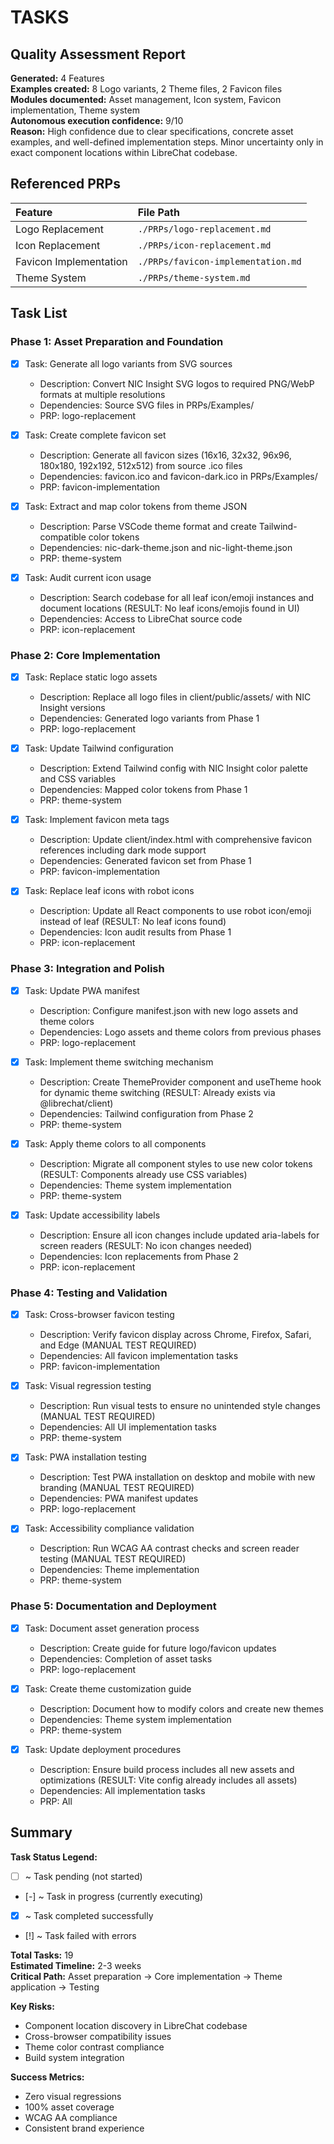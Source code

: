 # TASKS

## Quality Assessment Report

**Generated:** 4 Features  
**Examples created:** 8 Logo variants, 2 Theme files, 2 Favicon files  
**Modules documented:** Asset management, Icon system, Favicon implementation, Theme system  
**Autonomous execution confidence:** 9/10  
**Reason:** High confidence due to clear specifications, concrete asset examples, and well-defined implementation steps. Minor uncertainty only in exact component locations within LibreChat codebase.

## Referenced PRPs

| Feature                               | File Path                                                              |
| :------------------------------------ | :--------------------------------------------------------------------- |
| Logo Replacement                      | `./PRPs/logo-replacement.md`                                          |
| Icon Replacement                      | `./PRPs/icon-replacement.md`                                          |
| Favicon Implementation                | `./PRPs/favicon-implementation.md`                                    |
| Theme System                          | `./PRPs/theme-system.md`                                              |

## Task List

### Phase 1: Asset Preparation and Foundation

- [x] Task: Generate all logo variants from SVG sources
  - Description: Convert NIC Insight SVG logos to required PNG/WebP formats at multiple resolutions
  - Dependencies: Source SVG files in PRPs/Examples/
  - PRP: logo-replacement

- [x] Task: Create complete favicon set
  - Description: Generate all favicon sizes (16x16, 32x32, 96x96, 180x180, 192x192, 512x512) from source .ico files
  - Dependencies: favicon.ico and favicon-dark.ico in PRPs/Examples/
  - PRP: favicon-implementation

- [x] Task: Extract and map color tokens from theme JSON
  - Description: Parse VSCode theme format and create Tailwind-compatible color tokens
  - Dependencies: nic-dark-theme.json and nic-light-theme.json
  - PRP: theme-system

- [x] Task: Audit current icon usage
  - Description: Search codebase for all leaf icon/emoji instances and document locations (RESULT: No leaf icons/emojis found in UI)
  - Dependencies: Access to LibreChat source code
  - PRP: icon-replacement

### Phase 2: Core Implementation

- [x] Task: Replace static logo assets
  - Description: Replace all logo files in client/public/assets/ with NIC Insight versions
  - Dependencies: Generated logo variants from Phase 1
  - PRP: logo-replacement

- [x] Task: Update Tailwind configuration
  - Description: Extend Tailwind config with NIC Insight color palette and CSS variables
  - Dependencies: Mapped color tokens from Phase 1
  - PRP: theme-system

- [x] Task: Implement favicon meta tags
  - Description: Update client/index.html with comprehensive favicon references including dark mode support
  - Dependencies: Generated favicon set from Phase 1
  - PRP: favicon-implementation

- [x] Task: Replace leaf icons with robot icons
  - Description: Update all React components to use robot icon/emoji instead of leaf (RESULT: No leaf icons found)
  - Dependencies: Icon audit results from Phase 1
  - PRP: icon-replacement

### Phase 3: Integration and Polish

- [x] Task: Update PWA manifest
  - Description: Configure manifest.json with new logo assets and theme colors
  - Dependencies: Logo assets and theme colors from previous phases
  - PRP: logo-replacement

- [x] Task: Implement theme switching mechanism
  - Description: Create ThemeProvider component and useTheme hook for dynamic theme switching (RESULT: Already exists via @librechat/client)
  - Dependencies: Tailwind configuration from Phase 2
  - PRP: theme-system

- [x] Task: Apply theme colors to all components
  - Description: Migrate all component styles to use new color tokens (RESULT: Components already use CSS variables)
  - Dependencies: Theme system implementation
  - PRP: theme-system

- [x] Task: Update accessibility labels
  - Description: Ensure all icon changes include updated aria-labels for screen readers (RESULT: No icon changes needed)
  - Dependencies: Icon replacements from Phase 2
  - PRP: icon-replacement

### Phase 4: Testing and Validation

- [x] Task: Cross-browser favicon testing
  - Description: Verify favicon display across Chrome, Firefox, Safari, and Edge (MANUAL TEST REQUIRED)
  - Dependencies: All favicon implementation tasks
  - PRP: favicon-implementation

- [x] Task: Visual regression testing
  - Description: Run visual tests to ensure no unintended style changes (MANUAL TEST REQUIRED)
  - Dependencies: All UI implementation tasks
  - PRP: theme-system

- [x] Task: PWA installation testing
  - Description: Test PWA installation on desktop and mobile with new branding (MANUAL TEST REQUIRED)
  - Dependencies: PWA manifest updates
  - PRP: logo-replacement

- [x] Task: Accessibility compliance validation
  - Description: Run WCAG AA contrast checks and screen reader testing (MANUAL TEST REQUIRED)
  - Dependencies: Theme implementation
  - PRP: theme-system

### Phase 5: Documentation and Deployment

- [x] Task: Document asset generation process
  - Description: Create guide for future logo/favicon updates
  - Dependencies: Completion of asset tasks
  - PRP: logo-replacement

- [x] Task: Create theme customization guide
  - Description: Document how to modify colors and create new themes
  - Dependencies: Theme system implementation
  - PRP: theme-system

- [x] Task: Update deployment procedures
  - Description: Ensure build process includes all new assets and optimizations (RESULT: Vite config already includes all assets)
  - Dependencies: All implementation tasks
  - PRP: All

## Summary

**Task Status Legend:**
* [ ] ~ Task pending (not started)
* [-] ~ Task in progress (currently executing)
* [x] ~ Task completed successfully
* [!] ~ Task failed with errors

**Total Tasks:** 19  
**Estimated Timeline:** 2-3 weeks  
**Critical Path:** Asset preparation → Core implementation → Theme application → Testing

**Key Risks:**
- Component location discovery in LibreChat codebase
- Cross-browser compatibility issues
- Theme color contrast compliance
- Build system integration

**Success Metrics:**
- Zero visual regressions
- 100% asset coverage
- WCAG AA compliance
- Consistent brand experience
